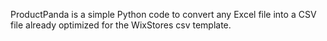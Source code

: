 ProductPanda is a simple Python code to convert any Excel file into a CSV file already optimized for the WixStores csv template.
